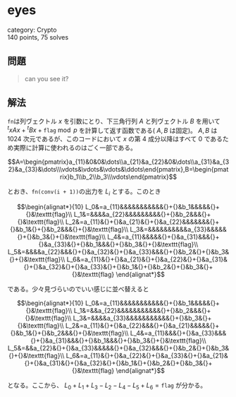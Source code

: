 # eyes
category: Crypto  
140 points, 75 solves

## 問題
> can you see it?

## 解法
`fn`は列ヴェクトル $x$ を引数にとり、下三角行列 $A$ と列ヴェクトル $B$ を用いて ${}^txAx+{}^tBx+\texttt{flag}\bmod p$ を計算して返す函数である( $A,B$ は固定)。 $A,B$ は $1024$ 次元であるが、このコードにおいて $x$ の第 $4$ 成分以降はすべて $0$ であるため実際に計算に使われるのはごく一部である。  

$$A=\begin{pmatrix}a_{11}&0&0&\dots\\a_{21}&a_{22}&0&\dots\\a_{31}&a_{32}&a_{33}&\dots\\\vdots&\vdots&\vdots&\ddots\end{pmatrix},B=\begin{pmatrix}b_1\\b_2\\b_3\\\vdots\end{pmatrix}$$  

とおき、`fn(conv(i + 1))`の出力を $L_i$ とする。このとき  

$$\begin{alignat*}{10}
L_0&=a_{11}&&&&&&&&&&&{}+{}&b_1&&&&&{}+{}&\texttt{flag}\\
L_1&=&&&&a_{22}&&&&&&&&&{}+{}&b_2&&&{}+{}&\texttt{flag}\\
L_2&=a_{11}&{}+{}&a_{21}&{}+{}&a_{22}&&&&&&&{}+{}&b_1&{}+{}&b_2&&&{}+{}&\texttt{flag}\\
L_3&=&&&&&&&&&&a_{33}&&&&&{}+{}&b_3&{}+{}&\texttt{flag}\\
L_4&=a_{11}&&&&&{}+{}&a_{31}&&&{}+{}&a_{33}&{}+{}&b_1&&&{}+{}&b_3&{}+{}&\texttt{flag}\\
L_5&=&&&&a_{22}&&&{}+{}&a_{32}&{}+{}&a_{33}&&&{}+{}&b_2&{}+{}&b_3&{}+{}&\texttt{flag}\\
L_6&=a_{11}&{}+{}&a_{21}&{}+{}&a_{22}&{}+{}&a_{31}&{}+{}&a_{32}&{}+{}&a_{33}&{}+{}&b_1&{}+{}&b_2&{}+{}&b_3&{}+{}&\texttt{flag}
\end{alignat*}$$  

である。少々見づらいのでいい感じに並べ替えると  

$$\begin{alignat*}{10}
L_0&=a_{11}&&&&&&&&&&&{}+{}&b_1&&&&&{}+{}&\texttt{flag}\\
L_1&=&&a_{22}&&&&&&&&&&&{}+{}&b_2&&&{}+{}&\texttt{flag}\\
L_3&=&&&&a_{33}&&&&&&&&&&&{}+{}&b_3&{}+{}&\texttt{flag}\\
L_2&=a_{11}&{}+{}&a_{22}&&&{}+{}&a_{21}&&&&&{}+{}&b_1&{}+{}&b_2&&&{}+{}&\texttt{flag}\\
L_4&=a_{11}&&&{}+{}&a_{33}&&&{}+{}&a_{31}&&&{}+{}&b_1&&&{}+{}&b_3&{}+{}&\texttt{flag}\\
L_5&=&&a_{22}&{}+{}&a_{33}&&&&&{}+{}&a_{32}&&&{}+{}&b_2&{}+{}&b_3&{}+{}&\texttt{flag}\\
L_6&=a_{11}&{}+{}&a_{22}&{}+{}&a_{33}&{}+{}&a_{21}&{}+{}&a_{31}&{}+{}&a_{32}&{}+{}&b_1&{}+{}&b_2&{}+{}&b_3&{}+{}&\texttt{flag}
\end{alignat*}$$  

となる。ここから、 $L_0+L_1+L_3-L_2-L_4-L_5+L_6=\texttt{flag}$ が分かる。
